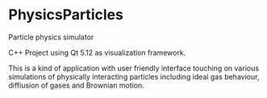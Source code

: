 # PhysicsParticles
Particle physics simulator

C++ Project using Qt 5.12 as visualization framework.

This is a kind of application with user friendly interface touching on various simulations of physically interacting particles 
including ideal gas behaviour, diffiusion of gases and Brownian motion.
